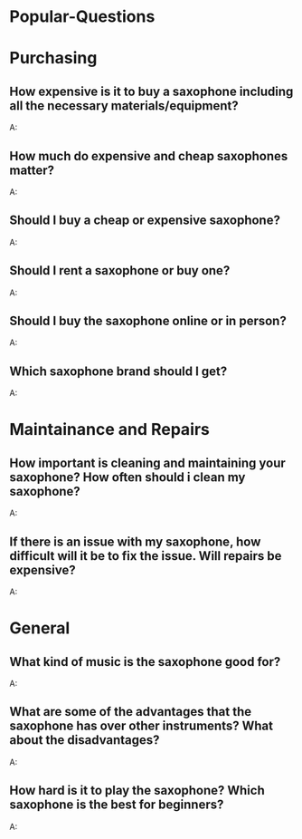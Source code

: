 # Popular-Questions

# Purchasing 

## How expensive is it to buy a saxophone including all the necessary materials/equipment?
A: 
## How much do expensive and cheap saxophones matter?
A:
## Should I buy a cheap or expensive saxophone?
A:
## Should I rent a saxophone or buy one?
A:
## Should I buy the saxophone online or in person?
A:
## Which saxophone brand should I get?
A:



# Maintainance and Repairs

## How important is cleaning and maintaining your saxophone? How often should i clean my saxophone?
A:
## If there is an issue with my saxophone, how difficult will it be to fix the issue. Will repairs be expensive?
A:



# General

## What kind of music is the saxophone good for? 
A:
## What are some of the advantages that the saxophone has over other instruments? What about the disadvantages?
A:
## How hard is it to play the saxophone? Which saxophone is the best for beginners?
A:

